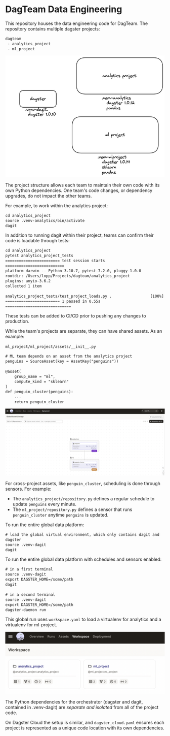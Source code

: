 # DagTeam Data Engineering 

This repository houses the data engineering code for DagTeam. The repository contains multiple dagster projects:

```
dagteam
 - analytics_project
 - ml_project
```

![project structure](./dagteam.png)

The project structure allows each team to maintain their own code with its own Python dependencies. 
One team's code changes, or dependency upgrades, do not impact the other teams.

For example, to work within the analytics project:

```
cd analytics_project
source .venv-analytics/bin/activate
dagit
```

In addition to running dagit within their project, teams can confirm their code is loadable through tests:

```
cd analytics_project
pytest analytics_project_tests
======================== test session starts ==========================
platform darwin -- Python 3.10.7, pytest-7.2.0, pluggy-1.0.0
rootdir: /Users/lopp/Projects/dagteam/analytics_project
plugins: anyio-3.6.2
collected 1 item 

analytics_project_tests/test_project_loads.py .                 [100%]
======================== 1 passed in 0.55s =============================
```

These tests can be added to CI/CD prior to pushing any changes to production.

While the team's projects are separate, they can have shared assets. As an example: 

`ml_project/ml_project/assets/__init__.py`

```
# ML team depends on an asset from the analytics project
penguins = SourceAsset(key = AssetKey("penguins"))

@asset(
    group_name = "ml",
    compute_kind = "sklearn"
)
def penguin_cluster(penguins):
    ...
    return penguin_cluster
```

![global asset view](./global_assets.png)


For cross-project assets, like `penguin_cluster`, scheduling is done through sensors. For example:
- The `analytics_project/repository.py` defines a regular schedule to update `penguins` every minute.
- The `ml_project/repository.py` defines a sensor that runs `penguin_cluster` anytime `penguins` is updated. 


To run the entire global data platform:

```
# load the global virtual environment, which only contains dagit and dagster
source .venv-dagit
dagit
```

To run the entire global data platform with schedules and sensors enabled:

```
# in a first terminal
source .venv-dagit
export DAGSTER_HOME=/some/path
dagit

# in a second terminal
source .venv-dagit
export DAGSTER_HOME=/some/path
dagster-daemon run
```

This global run uses `workspace.yaml` to load a virtualenv for analytics and a virtualenv for ml-project.

![multiple projects in dagster](./workspaces.png)

The Python dependencies for the orchestrator (dagster and dagit, contained in .venv-dagit) are _separate and isolated_ from all of the project code.

On Dagster Cloud the setup is similar, and `dagster_cloud.yaml` ensures each project is represented as a unique code location with its own dependencies.
